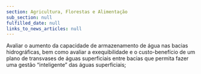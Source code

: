 ```yaml
---
section: Agricultura, Florestas e Alimentação
sub_section: null
fulfilled_date: null
links_to_news_articles: null
---
```


Avaliar o aumento da capacidade de armazenamento de água nas bacias hidrográficas, bem como avaliar a exequibilidade e o custo-benefício de um plano de transvases de águas superficiais entre bacias que permita fazer uma gestão “inteligente” das águas superficiais;
